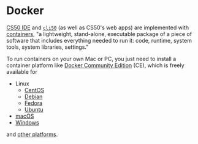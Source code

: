 # Docker

[CS50 IDE](/ide/index) and [`cli50`](/cli50) (as well as CS50's web apps) are implemented with [containers](https://www.docker.com/what-container), "a lightweight, stand-alone, executable package of a piece of software that includes everything needed to run it: code, runtime, system tools, system libraries, settings."

To run containers on your own Mac or PC, you just need to install a container platform like [Docker Community Edition](https://www.docker.com/what-docker) (CE), which is freely available for

* Linux
  * [CentOS](https://docs.docker.com/install/linux/docker-ce/centos/)
  * [Debian](https://docs.docker.com/install/linux/docker-ce/debian/)
  * [Fedora](https://docs.docker.com/install/linux/docker-ce/fedora/)
  * [Ubuntu](https://docs.docker.com/install/linux/docker-ce/ubuntu/)
* [macOS](https://docs.docker.com/docker-for-mac/install/)
* [Windows](https://docs.docker.com/docker-for-windows/install/)

and [other platforms](https://docs.docker.com/install/#supported-platforms).
